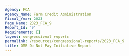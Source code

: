 ```yaml
---
Agency: FCA
Agency_Name: Farm Credit Administration
Fiscal_Year: 2023
Page_Name: 2023_FCA_9
Report_Id: '9'
Requirements: []
layout: congressional-reports
permalink: /resources/congressional-reports/2023_FCA_9
title: OMB Do Not Pay Initiative Report
---
```

